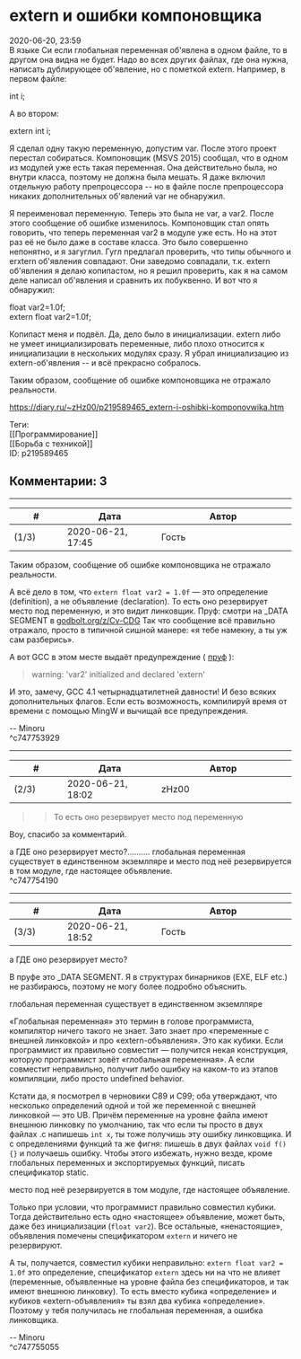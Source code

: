 extern и ошибки компоновщика
============================

  
2020-06-20, 23:59  
 В языке Си если глобальная переменная об'явлена в одном файле, то в другом она видна не будет. Надо во всех других файлах, где она нужна, написать дублирующее об'явление, но с пометкой extern. Например, в первом файле:   
   
 int i;   
   
 А во втором:   
   
 extern int i;   
   
 Я сделал одну такую переменную, допустим var. После этого проект перестал собираться. Компоновщик (MSVS 2015) сообщал, что в одном из модулей уже есть такая переменная. Она действительно была, но внутри класса, поэтому не должна была мешать. Я даже включил отдельную работу препроцессора -- но в файле после препроцессора никаких дополнительных об'явлений var не обнаружил.   
   
 Я переименовал переменную. Теперь это была не var, а var2. После этого сообщение об ошибке изменилось. Компоновщик стал опять говорить, что теперь переменная var2 в модуле уже есть. Но на этот раз её не было даже в составе класса. Это было совершенно непонятно, и я загуглил. Гугл предлагал проверить, что типы обычного и erxtern об'явления совпадают. Они заведомо совпадали, т.к. extern об'явления я делаю копипастом, но я решил проверить, как я на самом деле написал об'явления и сравнить их побуквенно. И вот что я обнаружил:   
   
 float var2=1.0f;   
 extern float var2=1.0f;   
   
 Копипаст меня и подвёл. Да, дело было в инициализации. extern либо не умеет инициализировать переменные, либо плохо относится к инициализации в нескольких модулях сразу. Я убрал инициализацию из extern-об'явления -- и всё прекрасно собралось.   
   
 Таким образом, сообщение об ошибке компоновщика не отражало реальности.   
  
<https://diary.ru/~zHz00/p219589465_extern-i-oshibki-komponovwika.htm>  
  
Теги:  
[[Программирование]]  
[[Борьба с техникой]]  
ID: p219589465  


Комментарии: 3
--------------

  


---



|         #         |              Дата              |                     Автор                     |           ID           |
| --- | --- | --- | --- |
| (1/3) | 2020-06-21, 17:45 | Гость | c747753929 |

  
  Таким образом, сообщение об ошибке компоновщика не отражало реальности.    
   
 А всё дело в том, что `extern float var2 = 1.0f` ­— это определение (definition), а не объявление (declaration). То есть оно резервирует место под переменную, и это видит линковщик. Пруф: смотри на \_DATA SEGMENT в  [godbolt.org/z/Cv-CDG](https://godbolt.org/z/Cv-CDG)  Так что сообщение всё правильно отражало, просто в типичной сишной манере: «я тебе намекну, а ты уж сам разберись».   
   
 А вот GCC в этом месте выдаёт предупреждение (  [пруф](https://godbolt.org/z/kfzMyb)  ):   
   
 > warning: 'var2' initialized and declared 'extern'   
   
 И это, замечу, GCC 4.1 четырнадцатилетней давности! И безо всяких дополнительных флагов. Если есть возможность, компилируй время от времени с помощью MingW и вычищай все предупреждения.   
   
 -- Minoru   
 ^c747753929

---



|         #         |              Дата              |                     Автор                     |           ID           |
| --- | --- | --- | --- |
| (2/3) | 2020-06-21, 18:02 | zHz00 | c747754190 |

  
 >>То есть оно резервирует место под переменную   
   
 Воу, спасибо за комментарий.   
   
 а ГДЕ оно резервирует место?.......... глобальная переменная существует в единственном экземлпяре и место под неё резервируется в том модуле, где настоящее объявление.   
 ^c747754190

---



|         #         |              Дата              |                     Автор                     |           ID           |
| --- | --- | --- | --- |
| (3/3) | 2020-06-21, 18:52 | Гость | c747755055 |

  
  а ГДЕ оно резервирует место?    
   
 В пруфе это \_DATA SEGMENT. Я в структурах бинарников (EXE, ELF etc.) не разбираюсь, поэтому не могу более подробно объяснить.   
   
  глобальная переменная существует в единственном экземлпяре    
   
 «Глобальная переменная» это термин в голове программиста, компилятор ничего такого не знает. Зато знает про «переменные с внешней линковкой» и про «extern-объявления». Это как кубики. Если программист их правильно совместит — получится некая конструкция, которую программист зовёт «глобальная переменная». А если совместит неправильно, получит либо ошибку на каком-то из этапов компиляции, либо просто undefined behavior.   
   
 Кстати да, я посмотрел в черновики C89 и C99; оба утверждают, что несколько определений одной и той же переменной с внешней линковкой — это UB. Причём переменные на уровне файла имеют внешнюю линковку по умолчанию, так что если ты просто в двух файлах .c напишешь `int x`, ты тоже получишь эту ошибку линковщика. И с определениями функций та же фигня: пишешь в двух файлах `void f() {}` и получаешь ошибку. Чтобы этого избежать, нужно везде, кроме глобальных переменных и экспортируемых функций, писать спецификатор static.   
   
  место под неё резервируется в том модуле, где настоящее объявление.    
   
 Только при условии, что программист правильно совместил кубики. Тогда действительно есть одно «настоящее» объявление, может быть, даже без инициализации (`float var2`). Все остальные, «ненастоящие», объявления помечены спецификатором `extern` и ничего не резервируют.   
   
 А ты, получается, совместил кубики неправильно: `extern float var2 = 1.0f` это определение, спецификатор `extern` здесь ни на что не влияет (переменные, объявленные на уровне файла без спецификаторов, и так имеют внешнюю линковку). То есть вместо кубика «определение» и кубиков «extern-объявления» ты взял два кубика «определение». Поэтому у тебя получилась не глобальная переменная, а ошибка линковщика.   
   
 -- Minoru   
 ^c747755055